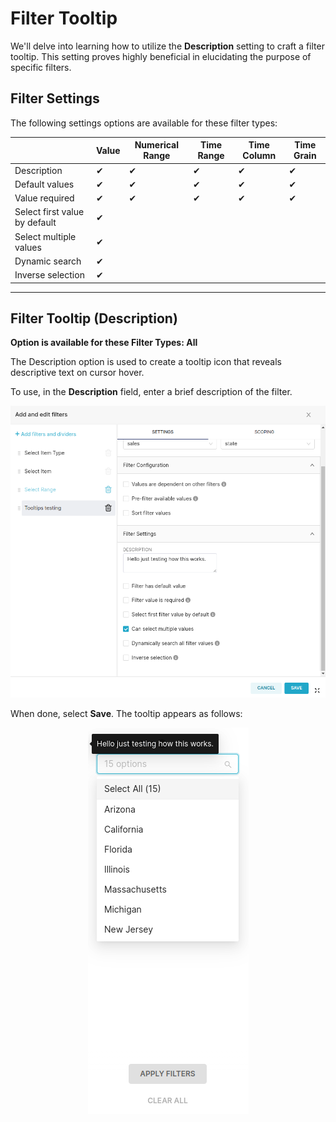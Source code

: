 # Filter Tooltip

We'll delve into learning how to utilize the **Description** setting to craft a filter tooltip. This setting proves highly beneficial in elucidating the purpose of specific filters.

## **Filter Settings**

The following settings options are available for these filter types:

|  | Value | Numerical Range | Time Range | Time Column | Time Grain |
| --- | --- | --- | --- | --- | --- |
| Description | ✔ | ✔ | ✔ | ✔ | ✔ |
| Default values | ✔ | ✔ | ✔ | ✔ | ✔ |
| Value required | ✔ | ✔ | ✔ | ✔ | ✔ |
| Select first value by default | ✔ |  |  |  |  |
| Select multiple values | ✔ |  |  |  |  |
| Dynamic search | ✔ |  |  |  |  |
| Inverse selection | ✔ |  |  |  |  |

---

## **Filter Tooltip (Description)**

**Option is available for these Filter Types: All**

The Description option is used to create a tooltip icon that reveals descriptive text on cursor hover.

To use, in the **Description** field, enter a brief description of the filter.

<p align="center">
  <img src="/interfaces/superset/dashboard_filtering/filter_tooltip/Untitled%20(10).png" alt="Your Image Description" />
</p>

When done, select **Save**. The tooltip appears as follows:

<p align="center">
  <img src="/interfaces/superset/dashboard_filtering/filter_tooltip/Untitled%20(11).png" alt="Your Image Description" />
</p>